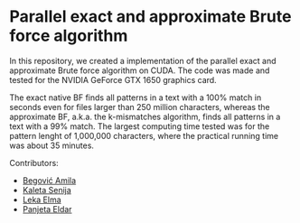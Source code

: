# Parallel exact and approximate Brute force algorithm

In this repository, we created a implementation of the parallel exact and approximate Brute force algorithm on CUDA. The code was made and tested for the NVIDIA GeForce GTX 1650 graphics card.

The exact native BF finds all patterns in a text with a 100% match in seconds even for files larger than 250 million characters, whereas the approximate BF, a.k.a. the k-mismatches algorithm, finds all patterns in a text with a 99% match. The largest computing time tested was for the pattern lenght of 1,000,000 characters, where the practical running time was about 35 minutes.

Contributors:
- [Begović Amila](https://github.com/abegovic6)  
- [Kaleta Senija](https://github.com/Senija)  
- [Leka Elma](https://github.com/eleka1)  
- [Panjeta Eldar](https://github.com/epanjeta)  
